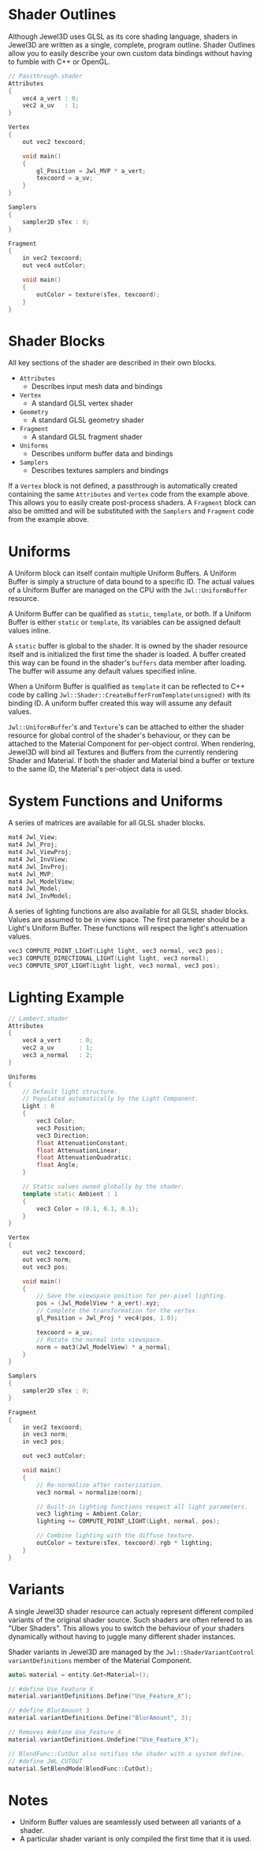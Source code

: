 # Shader Outlines
Although Jewel3D uses GLSL as its core shading language, shaders in Jewel3D are written as a single, complete, program outline.
Shader Outlines allow you to easily describe your own custom data bindings without having to fumble with C++ or OpenGL.

```cpp
// Passthrough.shader
Attributes
{
	vec4 a_vert	: 0;
	vec2 a_uv   : 1;
}

Vertex
{
	out vec2 texcoord;

	void main()
	{
		gl_Position = Jwl_MVP * a_vert;
		texcoord = a_uv;
	}
}

Samplers
{
	sampler2D sTex : 0;
}

Fragment
{
	in vec2 texcoord;
	out vec4 outColor;

	void main()
	{
		outColor = texture(sTex, texcoord);
	}
}
```

# Shader Blocks
All key sections of the shader are described in their own blocks.

* ```Attributes```
	* Describes input mesh data and bindings
* ```Vertex```
	* A standard GLSL vertex shader
* ```Geometry```
	* A standard GLSL geometry shader
* ```Fragment```
	* A standard GLSL fragment shader
* ```Uniforms```
	* Describes uniform buffer data and bindings
* ```Samplers```
	* Describes textures samplers and bindings
	
If a ```Vertex``` block is not defined, a passthrough is automatically created containing the same ```Attributes``` and ```Vertex``` code from the example above.
This allows you to easily create post-process shaders. A ```Fragment``` block can also be omitted and will be substituted with the ```Samplers``` and ```Fragment``` code from the example above.
	
# Uniforms
A Uniform block can itself contain multiple Uniform Buffers. A Uniform Buffer is simply a structure of data bound to a specific ID.
The actual values of a Uniform Buffer are managed on the CPU with the ```Jwl::UniformBuffer``` resource.

A Uniform Buffer can be qualified as ```static```, ```template```, or both. If a Uniform Buffer is either ```static``` or ```template```, its variables can be assigned default values inline.

A ```static``` buffer is global to the shader. It is owned by the shader resource itself and is initialized the first time the shader is loaded.
A buffer created this way can be found in the shader's ```buffers``` data member after loading. The buffer will assume any default values specified inline.

When a Uniform Buffer is qualified as ```template``` it can be reflected to C++ code by calling ```Jwl::Shader::CreateBufferFromTemplate(unsigned)``` with its binding ID.
A uniform buffer created this way will assume any default values.

```Jwl::UniformBuffer```'s and ```Texture```'s can be attached to either the shader resource for global control of the shader's behaviour, or they can
be attached to the Material Component for per-object control. When rendering, Jewel3D will bind all Textures and Buffers from the currently rendering Shader and Material.
If both the shader and Material bind a buffer or texture to the same ID, the Material's per-object data is used.

# System Functions and Uniforms
A series of matrices are available for all GLSL shader blocks.
```cpp
mat4 Jwl_View;
mat4 Jwl_Proj;
mat4 Jwl_ViewProj;
mat4 Jwl_InvView;
mat4 Jwl_InvProj;
mat4 Jwl_MVP;
mat4 Jwl_ModelView;
mat4 Jwl_Model;
mat4 Jwl_InvModel;
```

A series of lighting functions are also available for all GLSL shader blocks.
Values are assumed to be in view space. The first parameter should be a Light's Uniform Buffer.
These functions will respect the light's attenuation values.
```cpp
vec3 COMPUTE_POINT_LIGHT(Light light, vec3 normal, vec3 pos);
vec3 COMPUTE_DIRECTIONAL_LIGHT(Light light, vec3 normal);
vec3 COMPUTE_SPOT_LIGHT(Light light, vec3 normal, vec3 pos);
```

# Lighting Example
```cpp
// Lambert.shader
Attributes
{
	vec4 a_vert		: 0;
	vec2 a_uv		: 1;
	vec3 a_normal	: 2;
}

Uniforms
{
	// Default light structure.
	// Populated automatically by the Light Component.
	Light : 0
	{
		vec3 Color;
		vec3 Position;
		vec3 Direction;
		float AttenuationConstant;
		float AttenuationLinear;
		float AttenuationQuadratic;
		float Angle;
	}

	// Static values owned globally by the shader.
	template static Ambient : 1
	{
		vec3 Color = (0.1, 0.1, 0.1);
	}
}

Vertex
{
	out vec2 texcoord;
	out vec3 norm;
	out vec3 pos;

	void main()
	{
		// Save the viewspace position for per-pixel lighting.
		pos = (Jwl_ModelView * a_vert).xyz;
		// Complete the transformation for the vertex.
		gl_Position = Jwl_Proj * vec4(pos, 1.0);

		texcoord = a_uv;
		// Rotate the normal into viewspace.
		norm = mat3(Jwl_ModelView) * a_normal;
	}
}

Samplers
{
	sampler2D sTex : 0;
}

Fragment
{
	in vec2 texcoord;
	in vec3 norm;
	in vec3 pos;

	out vec3 outColor;

	void main()
	{
		// Re-normalize after rasterization.
		vec3 normal = normalize(norm);

		// Built-in lighting functions respect all light parameters.
		vec3 lighting = Ambient.Color;
		lighting += COMPUTE_POINT_LIGHT(Light, normal, pos);

		// Combine lighting with the diffuse texture.
		outColor = texture(sTex, texcoord).rgb * lighting;
	}
}
```

# Variants
A single Jewel3D shader resource can actualy represent different compiled variants of the original shader source. Such shaders are often refered to as "Uber Shaders".
This allows you to switch the behaviour of your shaders dynamically without having to juggle many different shader instances.

Shader variants in Jewel3D are managed by the ```Jwl::ShaderVariantControl variantDefinitions``` member of the Material Component.

```cpp
auto& material = entity.Get<Material>();

// #define Use_Feature_X
material.variantDefinitions.Define("Use_Feature_X");

// #define BlurAmount 3
material.variantDefinitions.Define("BlurAmount", 3);

// Removes #define Use_Feature_X
material.variantDefinitions.Undefine("Use_Feature_X");

// BlendFunc::CutOut also notifies the shader with a system define.
// #define JWL_CUTOUT
material.SetBlendMode(BlendFunc::CutOut);
```

# Notes
* Uniform Buffer values are seamlessly used between all variants of a shader. 
* A particular shader variant is only compiled the first time that it is used.
